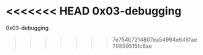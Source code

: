 <<<<<<< HEAD
0x03-debugging
=======
 0x03-debugging
>>>>>>> 7e754b7214807ea54994e648fae79899515fc6ae
